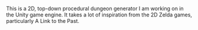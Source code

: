 This is a 2D, top-down procedural dungeon generator I am working on in the Unity game engine.
It takes a lot of inspiration from the 2D Zelda games, particularly A Link to the Past.
